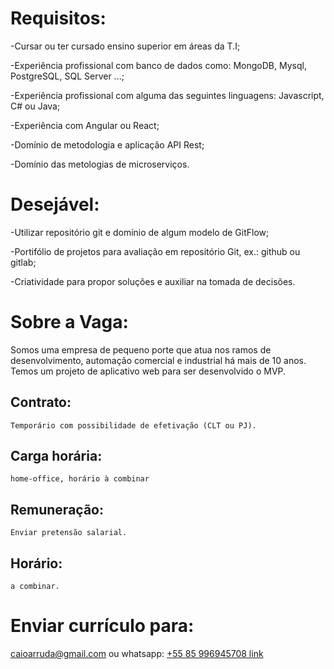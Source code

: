 # Requisitos:

-Cursar ou ter cursado ensino superior em áreas da T.I;

-Experiência profissional com banco de dados como: MongoDB, Mysql, PostgreSQL, SQL Server ...;

-Experiência profissional com alguma das seguintes linguagens: Javascript, C# ou Java;

-Experiência com Angular ou React;

-Domínio de metodologia e aplicação API Rest;

-Domínio das metologias de microserviços.

# Desejável:

-Utilizar repositório git e domínio de algum modelo de GitFlow;

-Portifólio de projetos para avaliação em repositório Git, ex.: github ou gitlab;

-Criatividade para propor soluções e auxiliar na tomada de decisões.

# Sobre a Vaga:

Somos uma empresa de pequeno porte que atua nos ramos de desenvolvimento, automação comercial e industrial há mais de 10 anos. 
Temos um projeto de aplicativo web para ser desenvolvido o MVP.

## Contrato: 
    Temporário com possibilidade de efetivação (CLT ou PJ).

## Carga horária: 
    home-office, horário à combinar

## Remuneração: 
    Enviar pretensão salarial.

## Horário: 
    a combinar.

# Enviar currículo para:
caioarruda@gmail.com ou whatsapp: [+55 85 996945708 link](https://api.whatsapp.com/send?phone=5585996945708)
